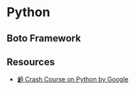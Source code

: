 # Python

## Boto Framework


## Resources
- [📹 Crash Course on Python by Google](https://www.coursera.org/learn/python-crash-course)
